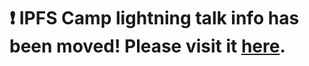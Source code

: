 # ❗ IPFS Camp lightning talk info has been moved! Please visit it [here](https://github.com/ipfs/camp/tree/master/LIGHTNING_TALKS).
